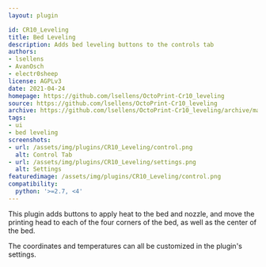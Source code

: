 ```yaml
---
layout: plugin

id: CR10_Leveling
title: Bed Leveling
description: Adds bed leveling buttons to the controls tab
authors:
- lsellens
- AvanOsch
- electr0sheep
license: AGPLv3
date: 2021-04-24
homepage: https://github.com/lsellens/OctoPrint-Cr10_leveling
source: https://github.com/lsellens/OctoPrint-Cr10_leveling
archive: https://github.com/lsellens/OctoPrint-Cr10_leveling/archive/master.zip
tags:
- ui
- bed leveling
screenshots:
- url: /assets/img/plugins/CR10_Leveling/control.png
  alt: Control Tab
- url: /assets/img/plugins/CR10_Leveling/settings.png
  alt: Settings
featuredimage: /assets/img/plugins/CR10_Leveling/control.png
compatibility:
  python: '>=2.7, <4'
---
```


This plugin adds buttons to apply heat to the bed and nozzle, and move the
printing head to each of the four corners of the bed, as well as the center of
the bed.

The coordinates and temperatures can all be customized in the plugin's settings.
